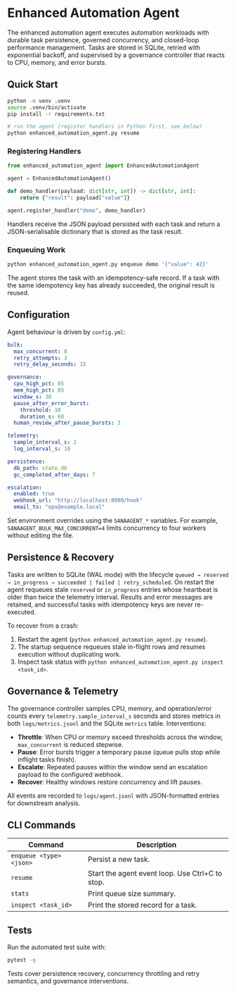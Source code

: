 # Enhanced Automation Agent

The enhanced automation agent executes automation workloads with durable task persistence, governed concurrency, and closed-loop performance management. Tasks are stored in SQLite, retried with exponential backoff, and supervised by a governance controller that reacts to CPU, memory, and error bursts.

## Quick Start

```bash
python -m venv .venv
source .venv/bin/activate
pip install -r requirements.txt

# run the agent (register handlers in Python first, see below)
python enhanced_automation_agent.py resume
```

### Registering Handlers

```python
from enhanced_automation_agent import EnhancedAutomationAgent

agent = EnhancedAutomationAgent()

def demo_handler(payload: dict[str, int]) -> dict[str, int]:
    return {"result": payload["value"]}

agent.register_handler("demo", demo_handler)
```

Handlers receive the JSON payload persisted with each task and return a JSON-serialisable dictionary that is stored as the task result.

### Enqueuing Work

```bash
python enhanced_automation_agent.py enqueue demo '{"value": 42}'
```

The agent stores the task with an idempotency-safe record. If a task with the same idempotency key has already succeeded, the original result is reused.

## Configuration

Agent behaviour is driven by `config.yml`:

```yaml
bulk:
  max_concurrent: 8
  retry_attempts: 3
  retry_delay_seconds: 15

governance:
  cpu_high_pct: 85
  mem_high_pct: 85
  window_s: 30
  pause_after_error_burst:
    threshold: 10
    duration_s: 60
  human_review_after_pause_bursts: 3

telemetry:
  sample_interval_s: 2
  log_interval_s: 10

persistence:
  db_path: state.db
  gc_completed_after_days: 7

escalation:
  enabled: true
  webhook_url: "http://localhost:8080/hook"
  email_to: "ops@example.local"
```

Set environment overrides using the `SANAAGENT_*` variables. For example, `SANAAGENT_BULK_MAX_CONCURRENT=4` limits concurrency to four workers without editing the file.

## Persistence & Recovery

Tasks are written to SQLite (WAL mode) with the lifecycle `queued → reserved → in_progress → succeeded | failed | retry_scheduled`. On restart the agent requeues stale `reserved` or `in_progress` entries whose heartbeat is older than twice the telemetry interval. Results and error messages are retained, and successful tasks with idempotency keys are never re-executed.

To recover from a crash:

1. Restart the agent (`python enhanced_automation_agent.py resume`).
2. The startup sequence requeues stale in-flight rows and resumes execution without duplicating work.
3. Inspect task status with `python enhanced_automation_agent.py inspect <task_id>`.

## Governance & Telemetry

The governance controller samples CPU, memory, and operation/error counts every `telemetry.sample_interval_s` seconds and stores metrics in both `logs/metrics.jsonl` and the SQLite `metrics` table. Interventions:

- **Throttle**: When CPU or memory exceed thresholds across the window, `max_concurrent` is reduced stepwise.
- **Pause**: Error bursts trigger a temporary pause (queue pulls stop while inflight tasks finish).
- **Escalate**: Repeated pauses within the window send an escalation payload to the configured webhook.
- **Recover**: Healthy windows restore concurrency and lift pauses.

All events are recorded to `logs/agent.jsonl` with JSON-formatted entries for downstream analysis.

## CLI Commands

| Command | Description |
|---------|-------------|
| `enqueue <type> <json>` | Persist a new task. |
| `resume` | Start the agent event loop. Use Ctrl+C to stop. |
| `stats` | Print queue size summary. |
| `inspect <task_id>` | Print the stored record for a task. |

## Tests

Run the automated test suite with:

```bash
pytest -q
```

Tests cover persistence recovery, concurrency throttling and retry semantics, and governance interventions.
